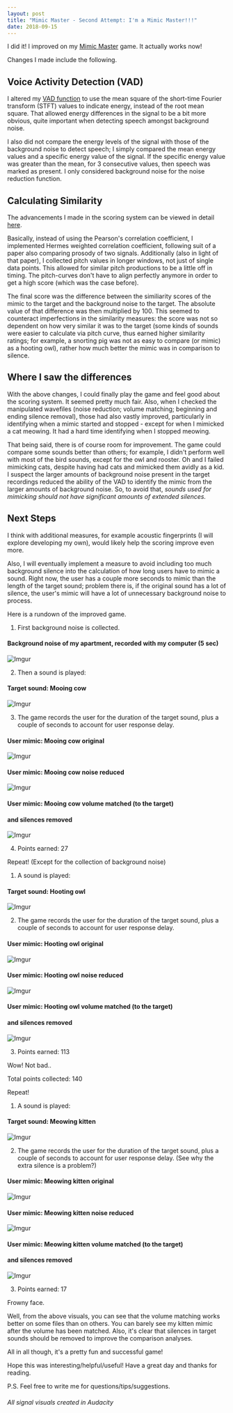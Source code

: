 ```yaml
---
layout: post
title: "Mimic Master - Second Attempt: I'm a Mimic Master!!!"
date: 2018-09-15
---
```


I did it! I improved on my <a href="/2018/08/24/mimic-master-pitchcurve-vs-fingerprint.html">Mimic Master</a> game. It actually works now!

Changes I made include the following.

## Voice Activity Detection (VAD)

I altered my <a href="/2018/09/06/updating-VAD.html">VAD function</a> to use the mean square of the short-time Fourier transform (STFT) values to indicate energy, instead of the root mean square. That allowed energy differences in the signal to be a bit more obvious, quite important when detecting speech amongst background noise. 

I also did not compare the energy levels of the signal with those of the background noise to detect speech; I simply compared the mean energy values and a specific energy value of the signal. If the specific energy value was greater than the mean, for 3 consecutive values, then speech was marked as present. I only considered background noise for the noise reduction function.

## Calculating Similarity

The advancements I made in the scoring system can be viewed in detail <a href="/2018/08/29/comparing-prosody.html">here</a>. 

Basically, instead of using the Pearson's correlation coefficient, I implemented Hermes weighted correlation coefficient, following suit of a paper also comparing prosody of two signals. Additionally (also in light of that paper), I collected pitch values in longer windows, not just of single data points. This allowed for similar pitch productions to be a little off in timing. The pitch-curves don't have to align perfectly anymore in order to get a high score (which was the case before).

The final score was the difference between the similiarity scores of the mimic to the target and the background noise to the target. The absolute value of that difference was then multiplied by 100. This seemed to counteract imperfections in the similarity measures: the score was not so dependent on how very similar it was to the target (some kinds of sounds were easier to calculate via pitch curve, thus earned higher similarity ratings; for example, a snorting pig was not as easy to compare (or mimic) as a hooting owl), rather how much better the mimic was in comparison to silence. 

## Where I saw the differences

With the above changes, I could finally play the game and feel good about the scoring system. It seemed pretty much fair. Also, when I checked the manipulated wavefiles (noise reduction; volume matching; beginning and ending silence removal), those had also vastly improved, particularly in identifying when a mimic started and stopped - except for when I mimicked a cat meowing. It had a hard time identifying when I stopped meowing.

That being said, there is of course room for improvement. The game could compare some sounds better than others; for example, I didn't perform well with most of the bird sounds, except for the owl and rooster. Oh and I failed mimicking cats, despite having had cats and mimicked them avidly as a kid. I suspect the larger amounts of background noise present in the target recordings reduced the ability of the VAD to identify the mimic from the larger amounts of background noise. So, to avoid that, *sounds used for mimicking should not have significant amounts of extended silences.*

## Next Steps

I think with additional measures, for example acoustic fingerprints (I will explore developing my own), would likely help the scoring improve even more.

Also, I will eventually implement a measure to avoid including too much background silence into the calculation of how long users have to mimic a sound. Right now, the user has a couple more seconds to mimic than the length of the target sound; problem there is, if the original sound has a lot of silence, the user's mimic will have a lot of unnecessary background noise to process. 

Here is a rundown of the improved game.

1) First background noise is collected. 

#### Background noise of my apartment, recorded with my computer (5 sec)
![Imgur](https://i.imgur.com/utuvQcC.png?1)

2) Then a sound is played:

#### Target sound: Mooing cow
![Imgur](https://i.imgur.com/ISfq9bB.png?1)

3) The game records the user for the duration of the target sound, plus a couple of seconds to account for user response delay.

#### User mimic: Mooing cow original
![Imgur](https://i.imgur.com/jofKraq.png?1)

#### User mimic: Mooing cow noise reduced
![Imgur](https://i.imgur.com/ysJNwr0.png?1)

#### User mimic: Mooing cow volume matched (to the target) 
#### and silences removed
![Imgur](https://i.imgur.com/7XEMYLp.png?1)

4) Points earned: 27


Repeat! (Except for the collection of background noise)


1) A sound is played:

#### Target sound: Hooting owl
![Imgur](https://i.imgur.com/sEU5R43.png?1)

2) The game records the user for the duration of the target sound, plus a couple of seconds to account for user response delay.

#### User mimic: Hooting owl original
![Imgur](https://i.imgur.com/PtXSyVR.png?1)

#### User mimic: Hooting owl noise reduced
![Imgur](https://i.imgur.com/97hcZBd.png?1)

#### User mimic: Hooting owl volume matched (to the target) 
#### and silences removed
![Imgur](https://i.imgur.com/SwfInqS.png?1)

3) Points earned: 113

Wow! Not bad..

Total points collected: 140

Repeat!

1) A sound is played:

#### Target sound: Meowing kitten
![Imgur](https://i.imgur.com/Y8kEXJq.png?1)

2) The game records the user for the duration of the target sound, plus a couple of seconds to account for user response delay. (See why the extra silence is a problem?)

#### User mimic: Meowing kitten original
![Imgur](https://i.imgur.com/75nnFqQ.png?1)

#### User mimic: Meowing kitten noise reduced
![Imgur](https://i.imgur.com/S2sfX68.png?1)

#### User mimic: Meowing kitten volume matched (to the target) 
#### and silences removed
![Imgur](https://i.imgur.com/TsUxxSb.png?1)

3) Points earned: 17

Frowny face.

Well, from the above visuals, you can see that the volume matching works better on some files than on others. You can barely see my kitten mimic after the volume has been matched. Also, it's clear that silences in target sounds should be removed to improve the comparison analyses. 

All in all though, it's a pretty fun and successful game!

Hope this was interesting/helpful/useful! Have a great day and thanks for reading. 

P.S. Feel free to write me for questions/tips/suggestions. 

###### All signal visuals created in Audacity

